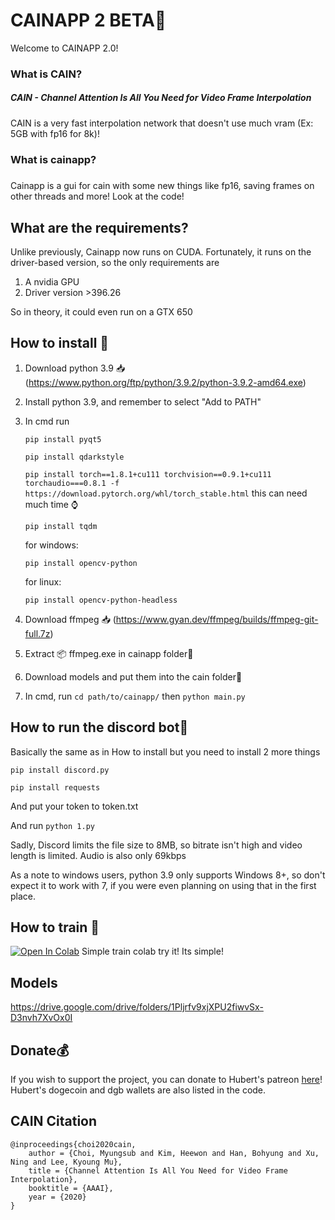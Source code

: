 # CAINAPP 2 BETA🚧

Welcome to CAINAPP 2.0!

### What is CAIN?

##### CAIN - Channel Attention Is All You Need for Video Frame Interpolation

CAIN is a very fast interpolation network that doesn't use much vram (Ex: 5GB with fp16 for 8k)! 



### What is cainapp?

##### 

Cainapp is a gui for cain with some new things like fp16, saving frames on other threads and more! Look at the code!

## What are the requirements?

Unlike previously, Cainapp now runs on CUDA. Fortunately, it runs on the driver-based version, so the only requirements are

1. A nvidia GPU
2. Driver version >396.26

So in theory, it could even run on a GTX 650



## How to install 💾

1. Download python 3.9 📥 (https://www.python.org/ftp/python/3.9.2/python-3.9.2-amd64.exe)

2. Install python 3.9, and remember to select "Add to PATH"

3. In cmd run 

   `pip install pyqt5`

   `pip install qdarkstyle`

   `pip install torch==1.8.1+cu111 torchvision==0.9.1+cu111 torchaudio===0.8.1 -f https://download.pytorch.org/whl/torch_stable.html` this can need much time ⌚

   `pip install tqdm`

   for windows:

   `pip install opencv-python`

   for linux:

   `pip install opencv-python-headless`

   

4. Download ffmpeg 📥 (https://www.gyan.dev/ffmpeg/builds/ffmpeg-git-full.7z) 

5. Extract 📦 ffmpeg.exe in cainapp folder📁

6. Download models and put them into the cain folder📁

7. In cmd, run ` cd path/to/cainapp/ ` then ```python main.py```

## How to run the discord bot🤖

Basically the same as in How to install but you need to install 2 more things

`pip install discord.py` 

`pip install requests`

And put your token to token.txt 

And run ```python 1.py```

Sadly, Discord limits the file size to 8MB, so bitrate isn't high and video length is limited. Audio is also only 69kbps

As a note to windows users, python 3.9 only supports Windows 8+, so don't expect it to work with 7, if you were even planning on using that in the first place.

## How to train 🚆

[![Open In Colab](https://camo.githubusercontent.com/84f0493939e0c4de4e6dbe113251b4bfb5353e57134ffd9fcab6b8714514d4d1/68747470733a2f2f636f6c61622e72657365617263682e676f6f676c652e636f6d2f6173736574732f636f6c61622d62616467652e737667)](https://colab.research.google.com/github/Hubert482/CAIN/blob/master/Training.ipynb) Simple train colab try it! Its simple! 

## Models

https://drive.google.com/drive/folders/1Pljrfv9xjXPU2fiwvSx-D3nvh7XvOx0I

## Donate💰

If you wish to support the project, you can donate to Hubert's patreon [here](https://www.patreon.com/hubert_)!
Hubert's dogecoin and dgb wallets are also listed in the code.



## CAIN Citation

```
@inproceedings{choi2020cain,
    author = {Choi, Myungsub and Kim, Heewon and Han, Bohyung and Xu, Ning and Lee, Kyoung Mu},
    title = {Channel Attention Is All You Need for Video Frame Interpolation},
    booktitle = {AAAI},
    year = {2020}
}
```
